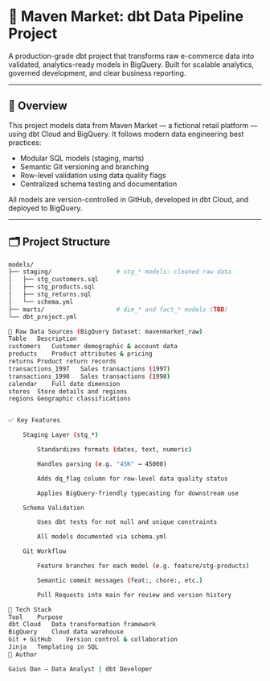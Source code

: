 # 🧱 Maven Market: dbt Data Pipeline Project

A production-grade dbt project that transforms raw e-commerce data into validated, analytics-ready models in BigQuery. Built for scalable analytics, governed development, and clear business reporting.

---

## 🚀 Overview

This project models data from Maven Market — a fictional retail platform — using dbt Cloud and BigQuery. It follows modern data engineering best practices:

- Modular SQL models (staging, marts)
- Semantic Git versioning and branching
- Row-level validation using data quality flags
- Centralized schema testing and documentation

All models are version-controlled in GitHub, developed in dbt Cloud, and deployed to BigQuery.

---

## 🗂 Project Structure

```bash
models/
├── staging/                  # stg_* models: cleaned raw data
│   ├── stg_customers.sql
│   ├── stg_products.sql
│   ├── stg_returns.sql
│   └── schema.yml
├── marts/                    # dim_* and fact_* models (TBD)
└── dbt_project.yml

🧾 Raw Data Sources (BigQuery Dataset: mavenmarket_raw)
Table	Description
customers	Customer demographic & account data
products	Product attributes & pricing
returns	Product return records
transactions_1997	Sales transactions (1997)
transactions_1998	Sales transactions (1998)
calendar	Full date dimension
stores	Store details and regions
regions	Geographic classifications


✅ Key Features

    Staging Layer (stg_*)

        Standardizes formats (dates, text, numeric)

        Handles parsing (e.g. "45K" → 45000)

        Adds dq_flag column for row-level data quality status

        Applies BigQuery-friendly typecasting for downstream use

    Schema Validation

        Uses dbt tests for not null and unique constraints

        All models documented via schema.yml

    Git Workflow

        Feature branches for each model (e.g. feature/stg-products)

        Semantic commit messages (feat:, chore:, etc.)

        Pull Requests into main for review and version history

🔧 Tech Stack
Tool	Purpose
dbt Cloud	Data transformation framework
BigQuery	Cloud data warehouse
Git + GitHub	Version control & collaboration
Jinja	Templating in SQL
🧠 Author

Gaius Dan — Data Analyst | dbt Developer

